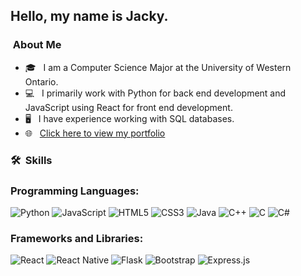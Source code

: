 <h2> Hello, my name is Jacky.</h2>

<h3> &nbsp;About Me </h3>

- 🎓 &nbsp; I am a Computer Science Major at the University of Western Ontario.
- 💻 &nbsp; I primarily work with Python for back end development and JavaScript using React for front end development.
- 🖥️ &nbsp; I have experience working with SQL databases.
- 🌐 &nbsp; [Click here to view my portfolio](https://jackyliu.netlify.app/)

<h3> 🛠 &nbsp;Skills</h3>

### Programming Languages:
![Python](http://img.shields.io/badge/-Python-3776AB?style=flat-square&logo=python&logoColor=ffffff)
![JavaScript](https://img.shields.io/badge/-JavaScript-%23F7DF1C?style=flat-square&logo=javascript&logoColor=000000&labelColor=%23F7DF1C&color=%23FFCE5A)
![HTML5](https://img.shields.io/badge/-HTML-%23E44D27?style=flat-square&logo=html5&logoColor=ffffff)
![CSS3](https://img.shields.io/badge/-CSS-%231572B6?style=flat-square&logo=css3)
![Java](https://img.shields.io/badge/Java-%23ED8B00.svg?style=flat-square&logo=java&logoColor=ffffff)
![C++](https://img.shields.io/badge/C++%20-%2300599C.svg?style=flat-square&logo=c%2B%2B)
![C](https://img.shields.io/badge/C%20-%2300599C.svg?style=flat-square&logo=c)
![C#](https://img.shields.io/badge/C%23%20-%23239120.svg?style=flat-square&logo=c-sharp)

### Frameworks and Libraries:
![React](https://img.shields.io/badge/-React-61DAFB?style=flat-square&logo=react&logoColor=ffffff)
![React Native](https://img.shields.io/badge/React_Native%20-%2320232a.svg?style=flat-square&logo=react&logoColor=ffffff)
![Flask](https://img.shields.io/badge/Flask%20-%23000.svg?style=flat-square&logo=flask)
![Bootstrap](https://img.shields.io/badge/-Bootstrap-563D7C?style=flat-square&logo=Bootstrap)
![Express.js](https://img.shields.io/badge/express.js%20-%23404d59.svg?style=flat-square)
